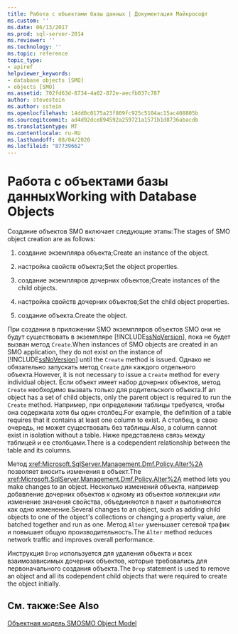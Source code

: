 ```yaml
---
title: Работа с объектами базы данных | Документация Майкрософт
ms.custom: ''
ms.date: 06/13/2017
ms.prod: sql-server-2014
ms.reviewer: ''
ms.technology: ''
ms.topic: reference
topic_type:
- apiref
helpviewer_keywords:
- database objects [SMO]
- objects [SMO]
ms.assetid: 702fd63d-8734-4a02-872e-aecfb037c787
author: stevestein
ms.author: sstein
ms.openlocfilehash: 14dd0c0175a23f809fc925c5104ac15ac408805b
ms.sourcegitcommit: ad4d92dce894592a259721a1571b1d8736abacdb
ms.translationtype: MT
ms.contentlocale: ru-RU
ms.lasthandoff: 08/04/2020
ms.locfileid: "87739662"
---
```

# <a name="working-with-database-objects"></a><span data-ttu-id="8eadf-102">Работа с объектами базы данных</span><span class="sxs-lookup"><span data-stu-id="8eadf-102">Working with Database Objects</span></span>
  <span data-ttu-id="8eadf-103">Создание объектов SMO включает следующие этапы:</span><span class="sxs-lookup"><span data-stu-id="8eadf-103">The stages of SMO object creation are as follows:</span></span>  
  
1.  <span data-ttu-id="8eadf-104">создание экземпляра объекта;</span><span class="sxs-lookup"><span data-stu-id="8eadf-104">Create an instance of the object.</span></span>  
  
2.  <span data-ttu-id="8eadf-105">настройка свойств объекта;</span><span class="sxs-lookup"><span data-stu-id="8eadf-105">Set the object properties.</span></span>  
  
3.  <span data-ttu-id="8eadf-106">создание экземпляров дочерних объектов;</span><span class="sxs-lookup"><span data-stu-id="8eadf-106">Create instances of the child objects.</span></span>  
  
4.  <span data-ttu-id="8eadf-107">настройка свойств дочерних объектов;</span><span class="sxs-lookup"><span data-stu-id="8eadf-107">Set the child object properties.</span></span>  
  
5.  <span data-ttu-id="8eadf-108">создание объекта.</span><span class="sxs-lookup"><span data-stu-id="8eadf-108">Create the object.</span></span>  
  
 <span data-ttu-id="8eadf-109">При создании в приложении SMO экземпляров объектов SMO они не будут существовать в экземпляре [!INCLUDE[ssNoVersion](../../../includes/ssnoversion-md.md)], пока не будет вызван метод `Create`.</span><span class="sxs-lookup"><span data-stu-id="8eadf-109">When instances of SMO objects are created in an SMO application, they do not exist on the instance of [!INCLUDE[ssNoVersion](../../../includes/ssnoversion-md.md)] until the `Create` method is issued.</span></span> <span data-ttu-id="8eadf-110">Однако не обязательно запускать метод `Create` для каждого отдельного объекта.</span><span class="sxs-lookup"><span data-stu-id="8eadf-110">However, it is not necessary to issue a `Create` method for every individual object.</span></span> <span data-ttu-id="8eadf-111">Если объект имеет набор дочерних объектов, метод `Create` необходимо вызвать только для родительского объекта.</span><span class="sxs-lookup"><span data-stu-id="8eadf-111">If an object has a set of child objects, only the parent object is required to run the `Create` method.</span></span> <span data-ttu-id="8eadf-112">Например, при определении таблицы требуется, чтобы она содержала хотя бы один столбец.</span><span class="sxs-lookup"><span data-stu-id="8eadf-112">For example, the definition of a table requires that it contains at least one column to exist.</span></span> <span data-ttu-id="8eadf-113">А столбец, в свою очередь, не может существовать без таблицы.</span><span class="sxs-lookup"><span data-stu-id="8eadf-113">Also, a column cannot exist in isolation without a table.</span></span> <span data-ttu-id="8eadf-114">Ниже представлена связь между таблицей и ее столбцами.</span><span class="sxs-lookup"><span data-stu-id="8eadf-114">There is a codependent relationship between the table and its columns.</span></span>  
  
 <span data-ttu-id="8eadf-115">Метод <xref:Microsoft.SqlServer.Management.Dmf.Policy.Alter%2A> позволяет вносить изменения в объект.</span><span class="sxs-lookup"><span data-stu-id="8eadf-115">The <xref:Microsoft.SqlServer.Management.Dmf.Policy.Alter%2A> method lets you make changes to an object.</span></span> <span data-ttu-id="8eadf-116">Несколько изменений объекта, например добавление дочерних объектов к одному из объектов коллекции или изменение значения свойства, объединяются в пакет и выполняются как одно изменение.</span><span class="sxs-lookup"><span data-stu-id="8eadf-116">Several changes to an object, such as adding child objects to one of the object's collections or changing a property value, are batched together and run as one.</span></span> <span data-ttu-id="8eadf-117">Метод `Alter` уменьшает сетевой трафик и повышает общую производительность.</span><span class="sxs-lookup"><span data-stu-id="8eadf-117">The `Alter` method reduces network traffic and improves overall performance.</span></span>  
  
 <span data-ttu-id="8eadf-118">Инструкция `Drop` используется для удаления объекта и всех взаимозависимых дочерних объектов, которые требовались для первоначального создания объекта.</span><span class="sxs-lookup"><span data-stu-id="8eadf-118">The `Drop` statement is used to remove an object and all its codependent child objects that were required to create the object initially.</span></span>  
  
## <a name="see-also"></a><span data-ttu-id="8eadf-119">См. также:</span><span class="sxs-lookup"><span data-stu-id="8eadf-119">See Also</span></span>  
 [<span data-ttu-id="8eadf-120">Объектная модель SMO</span><span class="sxs-lookup"><span data-stu-id="8eadf-120">SMO Object Model</span></span>](../smo-object-model.md)  
  
  

